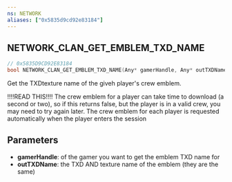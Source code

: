 ```yaml
---
ns: NETWORK
aliases: ["0x5835d9cd92e83184"]
---
```

## NETWORK_CLAN_GET_EMBLEM_TXD_NAME

```c
// 0x5835D9CD92E83184
bool NETWORK_CLAN_GET_EMBLEM_TXD_NAME(Any* gamerHandle, Any* outTXDName);
```

Get the TXDtexture name of the giveh player's crew emblem.

!!!!READ THIS!!!! The crew emblem for a player can take time to download (a second or two), so if this returns false, but the player is in a valid crew, you may need to try again later. The crew emblem for each player is requested automatically when the player enters the session


## Parameters
* **gamerHandle**: of the gamer you want to get the emblem TXD name for
* **outTXDName**: the TXD AND texture name of the emblem (they are the same)
